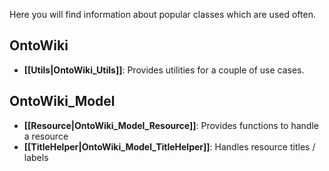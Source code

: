 Here you will find information about popular classes which are used often.

## OntoWiki
 * **[[Utils|OntoWiki_Utils]]**: Provides utilities for a couple of use cases.

## OntoWiki_Model
 * **[[Resource|OntoWiki_Model_Resource]]**: Provides functions to handle a resource
 * **[[TitleHelper|OntoWiki_Model_TitleHelper]]**: Handles resource titles / labels